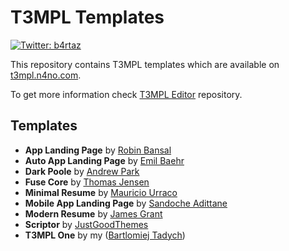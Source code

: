 # T3MPL Templates

[![Twitter: b4rtaz](https://img.shields.io/twitter/follow/b4rtaz.svg?style=social)](https://twitter.com/b4rtaz)

This repository contains T3MPL templates which are available on [t3mpl.n4no.com](http://t3mpl.n4no.com).

To get more information check [T3MPL Editor](https://github.com/b4rtaz/t3mpl-editor) repository.

## Templates

* **App Landing Page** by [Robin Bansal](https://github.com/robinbansal/App-Landing_Page)
* **Auto App Landing Page** by [Emil Baehr](https://github.com/milbaehr/automatic-app-landing-page)
* **Dark Poole** by [Andrew Park](https://github.com/andrewhwanpark/dark-poole)
* **Fuse Core** by [Thomas Jensen](https://github.com/tsjensen/fuse-core)
* **Minimal Resume** by [Mauricio Urraco](https://github.com/murraco/jekyll-theme-minimal-resume)
* **Mobile App Landing Page** by [Sandoche Adittane](https://github.com/sandoche/Mobile-app-landingpage-template)
* **Modern Resume** by [James Grant](https://github.com/sproogen/modern-resume-theme)
* **Scriptor** by [JustGoodThemes](https://justgoodthemes.com/)
* **T3MPL One** by my ([Bartlomiej Tadych](http://n4no.com/))
